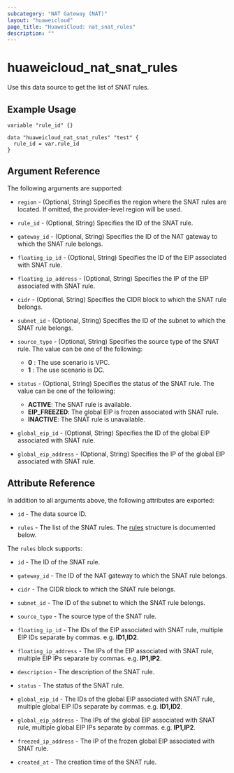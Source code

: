 ```yaml
---
subcategory: "NAT Gateway (NAT)"
layout: "huaweicloud"
page_title: "HuaweiCloud: nat_snat_rules"
description: ""
---
```


# huaweicloud_nat_snat_rules

Use this data source to get the list of SNAT rules.

## Example Usage

```hcl
variable "rule_id" {}

data "huaweicloud_nat_snat_rules" "test" {
  rule_id = var.rule_id
}
```

## Argument Reference

The following arguments are supported:

* `region` - (Optional, String) Specifies the region where the SNAT rules are located.
  If omitted, the provider-level region will be used.

* `rule_id` - (Optional, String) Specifies the ID of the SNAT rule.

* `gateway_id` - (Optional, String) Specifies the ID of the NAT gateway to which the SNAT rule belongs.

* `floating_ip_id` - (Optional, String) Specifies the ID of the EIP associated with SNAT rule.

* `floating_ip_address` - (Optional, String) Specifies the IP of the EIP associated with SNAT rule.

* `cidr` - (Optional, String) Specifies the CIDR block to which the SNAT rule belongs.

* `subnet_id` - (Optional, String) Specifies the ID of the subnet to which the SNAT rule belongs.

* `source_type` - (Optional, String) Specifies the source type of the SNAT rule.
  The value can be one of the following:
  + **0** : The use scenario is VPC.
  + **1** : The use scenario is DC.

* `status` - (Optional, String) Specifies the status of the SNAT rule.
  The value can be one of the following:
  + **ACTIVE**: The SNAT rule is available.
  + **EIP_FREEZED**: The global EIP is frozen associated with SNAT rule.
  + **INACTIVE**: The SNAT rule is unavailable.

* `global_eip_id` - (Optional, String) Specifies the ID of the global EIP associated with SNAT rule.

* `global_eip_address` - (Optional, String) Specifies the IP of the global EIP associated with SNAT rule.

## Attribute Reference

In addition to all arguments above, the following attributes are exported:

* `id` - The data source ID.

* `rules` - The list of the SNAT rules.
  The [rules](#nat_snat_rules) structure is documented below.

<a name="nat_snat_rules"></a>
The `rules` block supports:

* `id` - The ID of the SNAT rule.

* `gateway_id` - The ID of the NAT gateway to which the SNAT rule belongs.

* `cidr` - The CIDR block to which the SNAT rule belongs.

* `subnet_id` - The ID of the subnet to which the SNAT rule belongs.

* `source_type` - The source type of the SNAT rule.

* `floating_ip_id` - The IDs of the EIP associated with SNAT rule, multiple EIP IDs separate by commas.
  e.g. **ID1,ID2**.

* `floating_ip_address` - The IPs of the EIP associated with SNAT rule, multiple EIP IPs separate by commas.
  e.g. **IP1,IP2**.

* `description` - The description of the SNAT rule.

* `status` - The status of the SNAT rule.

* `global_eip_id` - The IDs of the global EIP associated with SNAT rule, multiple global EIP IDs separate by commas.
  e.g. **ID1,ID2**.

* `global_eip_address` - The IPs of the global EIP associated with SNAT rule, multiple global EIP IPs separate by commas.
  e.g. **IP1,IP2**.

* `freezed_ip_address` - The IP of the frozen global EIP associated with SNAT rule.

* `created_at` - The creation time of the SNAT rule.
